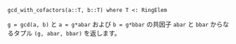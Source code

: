 ```
gcd_with_cofactors(a::T, b::T) where T <: RingElem
```

`g = gcd(a, b)` と `a = g*abar` および `b = g*bbar` の共因子 `abar` と `bbar` からなるタプル `(g, abar, bbar)` を返します。
